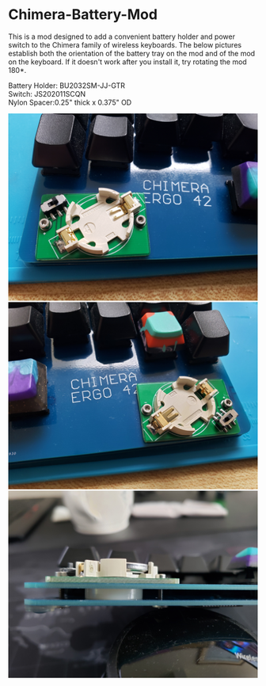 # Chimera-Battery-Mod
This is a mod designed to add a convenient battery holder and power switch to the Chimera family of wireless keyboards. The below pictures establish both the orientation of the battery tray on the mod and of the mod on the keyboard. If it doesn't work after you install it, try rotating the mod 180*.

Battery Holder: BU2032SM-JJ-GTR  
Switch: JS202011SCQN  
Nylon Spacer:0.25" thick x 0.375" OD

![Left](/images/left.jpg)![Right](/images/right.jpg)![Side](/images/side.jpg)





